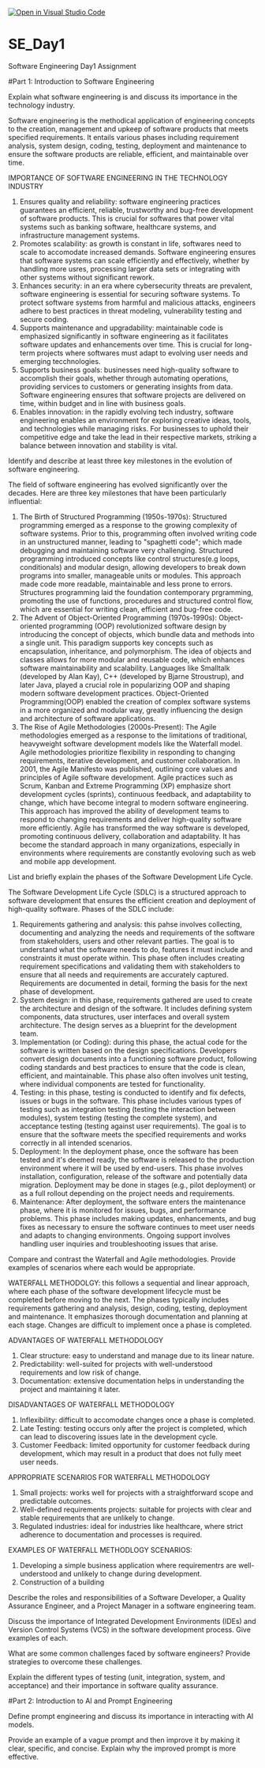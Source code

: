 [![Open in Visual Studio Code](https://classroom.github.com/assets/open-in-vscode-2e0aaae1b6195c2367325f4f02e2d04e9abb55f0b24a779b69b11b9e10269abc.svg)](https://classroom.github.com/online_ide?assignment_repo_id=15560663&assignment_repo_type=AssignmentRepo)
# SE_Day1
Software Engineering Day1 Assignment

#Part 1: Introduction to Software Engineering

Explain what software engineering is and discuss its importance in the technology industry.

Software engineering is the methodical application of engineering concepts to the creation, management and upkeep of software products that meets specified requirements. It entails various phases including requirement analysis, system design, coding, testing, deployment and maintenance to ensure the software products are reliable, efficient, and maintainable over time.

IMPORTANCE OF SOFTWARE ENGINEERING IN THE TECHNOLOGY INDUSTRY
1. Ensures quality and reliability: software engineering practices guarantees an efficient, reliable, trustworthy and bug-free development of software products. This is crucial for softwares that power vital systems such as banking software, healthcare systems, and infrastructure management systems.
2. Promotes scalability: as growth is constant in life, softwares need to scale to accomodate increased demands. Software engineering ensures that software systems can scale efficiently and effectively, whether by handling more usres, processing larger data sets or integrating with other systems without significant rework.
3. Enhances security: in an era where cybersecurity threats are prevalent, software engineering is essential for securing software systems. To protect software systems from harmful and malicious attacks, engineers adhere to best practices in threat modeling, vulnerability testing and secure coding.
4. Supports maintenance and upgradability: maintainable code is emphasized significantly in software engineering as it facilitates software updates and enhancements over time. This is crucial for long-term projects where softwares must adapt to evolving user needs and emerging tecchnologies.
5. Supports business goals: businesses need high-quality software to accomplish their goals, whether through automating operations, providing services to customers or generating insights from data. Software engineering ensures that software projects are delivered on time, within budget and in line with business goals.
6. Enables innovation: in the rapidly evolving tech industry, software engineering enables an environment for exploring creative ideas, tools, and technologies while managing risks. For businesses to uphold their competitive edge and take the lead in their respective markets, striking a balance between innovation and stability is vital.
     

Identify and describe at least three key milestones in the evolution of software engineering.

The field of software engineering has evolved significantly over the decades. Here are three key milestones that have been particularly influential:
1. The Birth of Structured Programming (1950s-1970s): Structured programming emerged as a response to the growing complexity of software systems. Prior to this, programming often involved writing code in an unstructured manner, leading to "spaghetti code"; which made debugging and maintaining software very challenging. Structured programming introduced concepts like control structures(e.g loops, conditionals) and modular design, allowing developers to break down programs into smaller, manageable units or modules. This approach made code more readable, maintainable and less prone to errors. Structures programming laid the foundation contemporary prgramming, promoting the use of functions, procedures and structured control flow, which are essential for writing clean, efficient and bug-free code.
2. The Advent of Object-Oriented Programming (1970s-1990s): Object-oriented programming (OOP) revolutionized software design by introducing the concept of objects, which bundle data and methods into a single unit. This paradigm supports key concepts such as encapsulation, inheritance, and polymorphism. The idea of objects and classes allows for more modular and reusable code, which enhances software maintainability and scalability. Languages like Smalltalk (developed by Alan Kay), C++ (developed by Bjarne Stroustrup), and later Java, played a crucial role in popularizing OOP and shaping modern software development practices. Object-Oriented Programming(OOP) enabled the creation of complex software systems in a more organized and modular way, greatly influencing the design and architecture of software applications.
3. The Rise of Agile Methodologies (2000s-Present): The Agile methodologies emerged as a response to the limitations of traditional, heavyweight software development models like the Waterfall model. Agile methodologies prioritize flexibility in responding to changing requirements, iterative development, and customer collaboration. In 2001, the Agile Manifesto was published, outlining core values and principles of Agile software development. Agile practices such as Scrum, Kanban and Extreme Programming (XP) emphasize short development cycles (sprints), continuous feedback, and adaptability to change, which have become integral to modern software engineering. This approach has improved the ability of development teams to respond to changing requirements and deliver high-quality software more efficiently. Agile has transformed the way software is developed, promoting continuous delivery, collaboration and adaptability. It has become the standard approach in many organizations, especially in environments where requirements are constantly evoloving such as web and mobile app development.  


List and briefly explain the phases of the Software Development Life Cycle.

The Software Development Life Cycle (SDLC) is a structured approach to software development that ensures the efficient creation and deployment of high-quality software. Phases of the SDLC include:
1. Requirements gathering and analysis: this pahse involves collecting, documenting and analyzing the needs and requirements of the software from stakeholders, users and other relevant parties. The goal is to understand what the software needs to do, features it must include and constraints it must operate within.  This phase often includes creating requirement specifications and validating them with stakeholders to ensure that all needs and requirements are accurately captured. Requirements are documented in detail, forming the basis for the next phase of development.
2. System design: in this phase, requirements gathered are used to create the architecture and design of the software. It includes defining system components, data structures, user interfaces and overall system architecture. The design serves as a blueprint for the development team.
3. Implementation (or Coding): during this phase, the actual code for the software is written based on the design specifications. Developers convert design documents into a functioning software product, following coding standards and best practices to ensure that the code is clean, efficient, and maintainable. This phase also often involves unit testing, where individual components are tested for functionality.
4. Testing: in this phase, testing is conducted to identify and fix defects, issues or bugs  in the software. This phase includes various types of testing such as integration testing (testing the interaction between modules), system testing (testing the complete system), and acceptance testing (testing against user requirements). The goal is to ensure that the software meets the specified requirements and works correctly in all intended scenarios.
5. Deployment: In the deployment phase, once the software has been tested and it's deemed ready, the software is released to the production environment where it will be used by end-users. This phase involves installation, configuration, release of the software and potentially data migration. Deployment may be done in stages (e.g., pilot deployment) or as a full rollout depending on the project needs and requirements.
6. Maintenance: After deployment, the software enters the maintenance phase, where it is monitored for issues, bugs, and performance problems. This phase includes making updates, enhancements, and bug fixes as necessary to ensure the software continues to meet user needs and adapts to changing environments. Ongoing support involves handling user inquiries and troubleshooting issues that arise.


Compare and contrast the Waterfall and Agile methodologies. Provide examples of scenarios where each would be appropriate.

WATERFALL METHODOLGY: this follows a sequential and linear approach, where each phase of the software development lifecycle must be completed before moving to the next. The phases typically includes requirements gathering and analysis, design, coding, testing, deployment and maintenance. It emphasizes thorough documentation and planning at each stage. Changes are difficult to implement once a phase is completed.

ADVANTAGES OF WATERFALL METHODOLOGY
1. Clear structure: easy to understand and manage due to its linear nature.
2. Predictability: well-suited for projects with well-understood requirements and low risk of change.
3. Documentation: extensive documentation helps in understanding the project and maintaining it later.

DISADVANTAGES OF WATERFALL METHODOLOGY
1. Inflexibility: difficult to accomodate changes once a phase is completed.
2. Late Testing: testing occurs only after the project is completed, which can lead to discovering issues late in the development cycle.
3. Customer Feedback: limited opportunity for customer feedback during development, which may result in a product that does not fully meet user needs.

APPROPRIATE SCENARIOS FOR WATERFALL METHODOLOGY
1. Small projects: works well for projects with a straightforward scope and predictable outcomes.
2. Well-defined requirements projects: suitable for projects with clear and stable requirements that are unlikely to change.
3. Regulated industries: ideal for industries like healthcare, where strict adherence to documentation and processes is required.

EXAMPLES OF WATERFALL METHODLOGY SCENARIOS:
1. Developing a simple business application where requirementrs are well-understood and unlikely to change during development.
2. Construction of a building


Describe the roles and responsibilities of a Software Developer, a Quality Assurance Engineer, and a Project Manager in a software engineering team.


Discuss the importance of Integrated Development Environments (IDEs) and Version Control Systems (VCS) in the software development process. Give examples of each.


What are some common challenges faced by software engineers? Provide strategies to overcome these challenges.


Explain the different types of testing (unit, integration, system, and acceptance) and their importance in software quality assurance.


#Part 2: Introduction to AI and Prompt Engineering


Define prompt engineering and discuss its importance in interacting with AI models.


Provide an example of a vague prompt and then improve it by making it clear, specific, and concise. Explain why the improved prompt is more effective.

